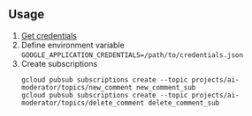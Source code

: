 ## Usage
1. [Get credentials](https://googleapis.github.io/google-cloud-python/latest/core/auth.html)
2. Define environment variable ```GOOGLE_APPLICATION_CREDENTIALS=/path/to/credentials.json```
3. Create subscriptions
   ```
   gcloud pubsub subscriptions create --topic projects/ai-moderator/topics/new_comment new_comment_sub
   gcloud pubsub subscriptions create --topic projects/ai-moderator/topics/delete_comment delete_comment_sub
   ```

